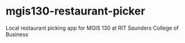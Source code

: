 # mgis130-restaurant-picker
Local restaurant picking app for MGIS 130 at RIT Saunders College of Business
